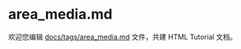 area_media.md
===

欢迎您编辑 <a target="__blank" href="https://github.com/jaywcjlove/html-tutorial/blob/master/docs/tags/area_media.md">docs/tags/area_media.md</a> 文件，共建 HTML Tutorial 文档。